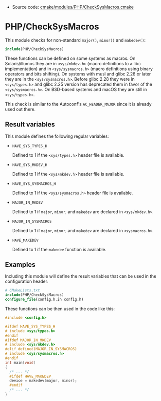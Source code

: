 <!-- This is auto-generated file. -->
* Source code: [cmake/modules/PHP/CheckSysMacros.cmake](https://github.com/petk/php-build-system/blob/master/cmake/cmake/modules/PHP/CheckSysMacros.cmake)

# PHP/CheckSysMacros

This module checks for non-standard `major()`, `minor()` and `makedev()`:

```cmake
include(PHP/CheckSysMacros)
```

These functions can be defined on some systems as macros. On Solaris/illumos
they are in `<sys/mkdev.h>` (macro definitions to a libc implementation) and in
`<sys/sysmacros.h>` (macro definitions using binary operators and bits
shifting). On systems with musl and glibc 2.28 or later they are in the
`<sys/sysmacros.h>`. Before glibc 2.28 they were in `<sys/types.h>` and
glibc 2.25 version has deprecated them in favor of the `<sys/sysmacros.h>`. On
BSD-based systems and macOS they are still in `<sys/types.h>`.

This check is similar to the Autoconf's `AC_HEADER_MAJOR` since it is already
used out there.

## Result variables

This module defines the following regular variables:

* `HAVE_SYS_TYPES_H`

  Defined to 1 if the `<sys/types.h>` header file is available.

* `HAVE_SYS_MKDEV_H`

  Defined to 1 if the `<sys/mkdev.h>` header file is available.

* `HAVE_SYS_SYSMACROS_H`

  Defined to 1 if the `<sys/sysmacros.h>` header file is available.

* `MAJOR_IN_MKDEV`

  Defined to 1 if `major`, `minor`, and `makedev` are declared in
  `<sys/mkdev.h>`.

* `MAJOR_IN_SYSMACROS`

  Defined to 1 if `major`, `minor`, and `makedev` are declared in
  `<sysmacros.h>`.

* `HAVE_MAKEDEV`

  Defined to 1 if the `makedev` function is available.

## Examples

Including this module will define the result variables that can be used
in the configuration header:

```cmake
# CMakeLists.txt
include(PHP/CheckSysMacros)
configure_file(config.h.in config.h)
```

These functions can be then used in the code like this:

```c
#include <config.h>

#ifdef HAVE_SYS_TYPES_H
# include <sys/types.h>
#endif
#ifdef MAJOR_IN_MKDEV
# include <sys/mkdev.h>
#elif defined(MAJOR_IN_SYSMACROS)
# include <sys/sysmacros.h>
#endif
int main(void)
{
  /* ... */
  #ifdef HAVE_MAKEDEV
  device = makedev(major, minor);
  #endif
  /* ... */
}
```
